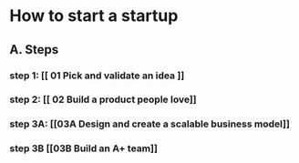 # How to start a startup 

## A. Steps  
### step 1: [[ 01 Pick and validate an idea ]]
### step 2: [[ 02 Build a product people love]]
### step 3A: [[03A Design and create a scalable business model]]
### step 3B [[03B Build an A+ team]]



